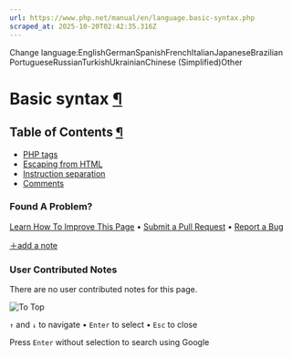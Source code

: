 ```yaml
---
url: https://www.php.net/manual/en/language.basic-syntax.php
scraped_at: 2025-10-20T02:42:35.316Z
---
```


Change language:EnglishGermanSpanishFrenchItalianJapaneseBrazilian PortugueseRussianTurkishUkrainianChinese (Simplified)Other

# Basic syntax [¶](https://www.php.net/manual/en/language.basic-syntax.php\#language.basic-syntax)

## Table of Contents [¶](https://www.php.net/manual/en/language.basic-syntax.php\#language.basic-syntax)

- [PHP tags](https://www.php.net/manual/en/language.basic-syntax.phptags.php)
- [Escaping from HTML](https://www.php.net/manual/en/language.basic-syntax.phpmode.php)
- [Instruction separation](https://www.php.net/manual/en/language.basic-syntax.instruction-separation.php)
- [Comments](https://www.php.net/manual/en/language.basic-syntax.comments.php)

### Found A Problem?

[Learn How To Improve This Page](https://github.com/php/doc-base/blob/master/README.md "This will take you to our contribution guidelines on GitHub")
•
[Submit a Pull Request](https://github.com/php/doc-en/blob/master/language/basic-syntax.xml)
•
[Report a Bug](https://github.com/php/doc-en/issues/new?body=From%20manual%20page:%20https:%2F%2Fphp.net%2Flanguage.basic-syntax%0A%0A---)

[＋add a note](https://www.php.net/manual/add-note.php?sect=language.basic-syntax&repo=en&redirect=https://www.php.net/manual/en/language.basic-syntax.php)

### User Contributed Notes

There are no user contributed notes for this page.

![To Top](https://www.php.net/images/to-top@2x.png)

`↑` and `↓` to navigate •
`Enter` to select •
`Esc` to close


Press `Enter` without
selection to search using Google
